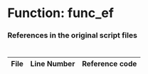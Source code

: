 # Function: func_ef 
### References in the original script files

#

| File | Line Number | Reference code |
| --- | --- | --- |
